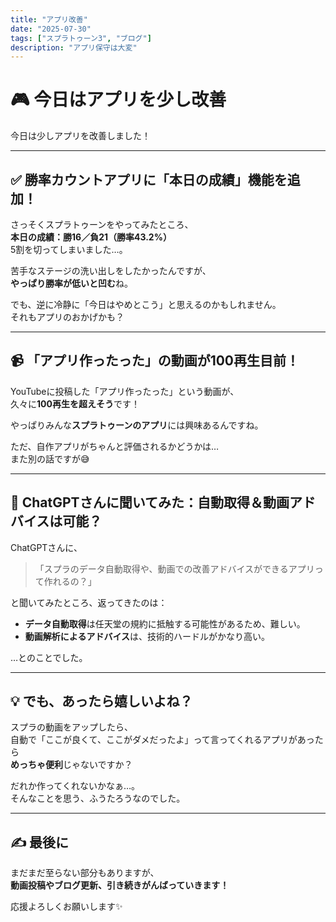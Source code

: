 ```yaml
---
title: "アプリ改善"
date: "2025-07-30"
tags: ["スプラトゥーン3", "ブログ"]
description: "アプリ保守は大変"
---
```


# 🎮 今日はアプリを少し改善

今日は少しアプリを改善しました！

---

## ✅ 勝率カウントアプリに「本日の成績」機能を追加！

さっそくスプラトゥーンをやってみたところ、  
**本日の成績：勝16／負21（勝率43.2%）**  
5割を切ってしまいました…。

苦手なステージの洗い出しをしたかったんですが、  
**やっぱり勝率が低いと凹む**ね。

でも、逆に冷静に「今日はやめとこう」と思えるのかもしれません。  
それもアプリのおかげかも？

---

## 📹 「アプリ作ったった」の動画が100再生目前！

YouTubeに投稿した「アプリ作ったった」という動画が、  
久々に**100再生を超えそう**です！

やっぱりみんな**スプラトゥーンのアプリ**には興味あるんですね。

ただ、自作アプリがちゃんと評価されるかどうかは…  
また別の話ですが😅

---

## 🤖 ChatGPTさんに聞いてみた：自動取得＆動画アドバイスは可能？

ChatGPTさんに、

> 「スプラのデータ自動取得や、動画での改善アドバイスができるアプリって作れるの？」

と聞いてみたところ、返ってきたのは：

- **データ自動取得**は任天堂の規約に抵触する可能性があるため、難しい。
- **動画解析によるアドバイス**は、技術的ハードルがかなり高い。

…とのことでした。

---

## 💡 でも、あったら嬉しいよね？

スプラの動画をアップしたら、  
自動で「ここが良くて、ここがダメだったよ」って言ってくれるアプリがあったら  
**めっちゃ便利**じゃないですか？

だれか作ってくれないかなぁ…。  
そんなことを思う、ふうたろうなのでした。

---

## ✍️ 最後に

まだまだ至らない部分もありますが、  
**動画投稿やブログ更新、引き続きがんばっていきます！**

応援よろしくお願いします✨
